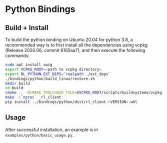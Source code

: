 # Python Bindings

## Build + Install

To build the python binding on Ubuntu 20.04 for python 3.8, a recommended way is to first install all the dependencies using vcpkg (Release 2020.06, commit 6185aa7), and then execute the following commands:

~~~bash
sudo apt install swig
export VCPKG_ROOT=<path to vcpkg directory>
export RL_PYTHON_EXT_DEPS=`realpath ./ext_deps`
./bindings/python/build_linux/restore.sh
mkdir build
cd build
cmake .. -DCMAKE_TOOLCHAIN_FILE=$VCPKG_ROOT/scripts/buildsystems/vcpkg.cmake -DBUILD_PYTHON=On -DPY_VERSION=3.8
make -j`nproc` _rl_client
pip install ../bindings/python/dist/rl_client-<VERSION>.whl
~~~

## Usage

After successful installation, an example is in `examples/python/basic_usage.py`.